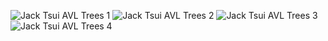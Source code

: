 ![Jack Tsui AVL Trees 1](https://github.com/user-attachments/assets/bab31381-fbf3-4f54-95c6-f6d0a086bb7e)
![Jack Tsui AVL Trees 2](https://github.com/user-attachments/assets/52d2f259-81a5-4053-af5f-a636f8c45538)
![Jack Tsui AVL Trees 3](https://github.com/user-attachments/assets/17f3658b-63da-497b-bcb3-4f68b420ebd8)
![Jack Tsui AVL Trees 4](https://github.com/user-attachments/assets/397511f8-636b-49e2-8572-7e950f415ae6)
